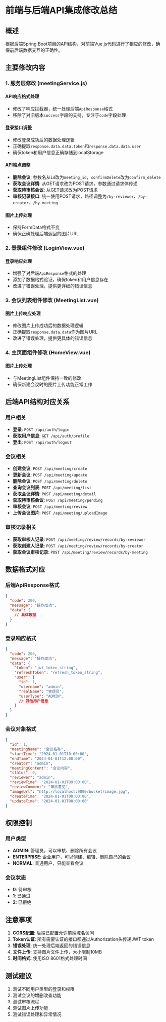 # 前端与后端API集成修改总结

## 概述
根据后端Spring Boot项目的API结构，对前端Vue.js代码进行了相应的修改，确保前后端数据交互的正确性。

## 主要修改内容

### 1. 服务层修改 (meetingService.js)

#### API响应格式处理
- 修改了响应拦截器，统一处理后端`ApiResponse`格式
- 移除了对旧版本`success`字段的支持，专注于`code`字段处理

#### 登录接口调整
- 修改登录成功后的数据处理逻辑
- 正确提取`response.data.data.token`和`response.data.data.user`
- 确保token和用户信息正确存储到localStorage

#### API端点调整
- **删除会议**: 参数名从`id`改为`meeting_id`，`confirmDelete`改为`confirm_delete`
- **获取会议详情**: 从GET请求改为POST请求，参数通过请求体传递
- **获取待审核会议**: 从GET请求改为POST请求
- **审核记录接口**: 统一使用POST请求，路径调整为`/by-reviewer`、`/by-creator`、`/by-meeting`

#### 图片上传处理
- 保持FormData格式不变
- 确保正确处理后端返回的图片URL

### 2. 登录组件修改 (LoginView.vue)

#### 登录响应处理
- 增强了对后端`ApiResponse`格式的处理
- 添加了数据格式验证，确保token和用户信息存在
- 改进了错误处理，提供更详细的错误信息

### 3. 会议列表组件修改 (MeetingList.vue)

#### 图片上传响应处理
- 修改图片上传成功后的数据处理逻辑
- 正确提取`response.data.data`作为图片URL
- 改进了错误处理，提供更具体的错误信息

### 4. 主页面组件修改 (HomeView.vue)

#### 图片上传处理
- 与MeetingList组件保持一致的修改
- 确保新建会议时的图片上传功能正常工作

## 后端API结构对应关系

### 用户相关
- **登录**: `POST /api/auth/login`
- **获取用户信息**: `GET /api/auth/profile`
- **登出**: `POST /api/auth/logout`

### 会议相关
- **创建会议**: `POST /api/meeting/create`
- **更新会议**: `POST /api/meeting/update`
- **删除会议**: `POST /api/meeting/delete`
- **查询会议列表**: `POST /api/meeting/list`
- **获取会议详情**: `POST /api/meeting/detail`
- **获取待审核会议**: `POST /api/meeting/pending`
- **审核会议**: `POST /api/meeting/review`
- **上传会议图片**: `POST /api/meeting/uploadImage`

### 审核记录相关
- **获取审核人记录**: `POST /api/meeting/review/records/by-reviewer`
- **获取创建人记录**: `POST /api/meeting/review/records/by-creator`
- **获取会议审核记录**: `POST /api/meeting/review/records/by-meeting`

## 数据格式对应

### 后端ApiResponse格式
```json
{
  "code": 200,
  "message": "操作成功",
  "data": {
    // 具体数据
  }
}
```

### 登录响应格式
```json
{
  "code": 200,
  "message": "操作成功",
  "data": {
    "token": "jwt_token_string",
    "refreshToken": "refresh_token_string",
    "user": {
      "id": 1,
      "username": "admin",
      "realName": "管理员",
      "userType": "ADMIN",
      // 其他用户信息
    }
  }
}
```

### 会议对象格式
```json
{
  "id": 1,
  "meetingName": "会议名称",
  "startTime": "2024-01-01T10:00:00",
  "endTime": "2024-01-01T12:00:00",
  "creator": "admin",
  "meetingContent": "会议内容",
  "status": 0,
  "reviewer": "admin",
  "reviewTime": "2024-01-01T09:00:00",
  "reviewComment": "审核意见",
  "imageUrl": "http://localhost:9000/bucket/image.jpg",
  "createTime": "2024-01-01T08:00:00",
  "updateTime": "2024-01-01T08:00:00"
}
```

## 权限控制

### 用户类型
- **ADMIN**: 管理员，可以审核、删除所有会议
- **ENTERPRISE**: 企业用户，可以创建、编辑、删除自己的会议
- **NORMAL**: 普通用户，只能查看会议

### 会议状态
- **0**: 待审核
- **1**: 已通过
- **2**: 已拒绝

## 注意事项

1. **CORS配置**: 后端已配置允许前端域名访问
2. **Token认证**: 所有需要认证的接口都通过Authorization头传递JWT token
3. **错误处理**: 统一处理后端返回的错误信息
4. **文件上传**: 支持图片文件上传，大小限制10MB
5. **时间格式**: 使用ISO 8601格式处理时间

## 测试建议

1. 测试不同用户类型的登录和权限
2. 测试会议的增删改查功能
3. 测试审核流程
4. 测试图片上传功能
5. 测试错误处理和异常情况 